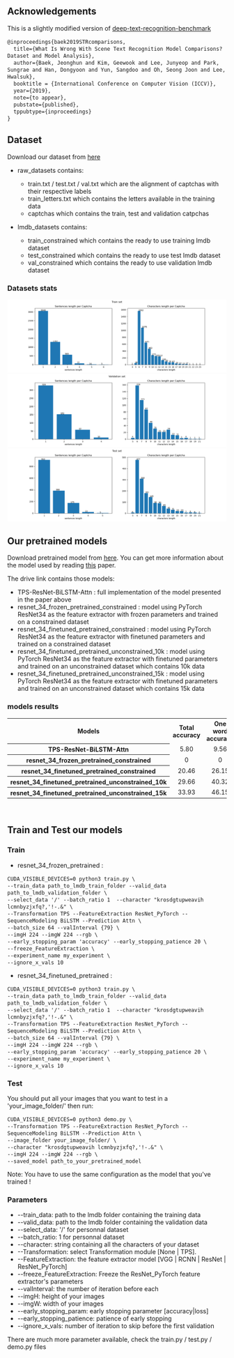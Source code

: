 ## Acknowledgements
This is a slightly modified version of [deep-text-recognition-benchmark](https://github.com/clovaai/deep-text-recognition-benchmark)

```
@inproceedings{baek2019STRcomparisons,
  title={What Is Wrong With Scene Text Recognition Model Comparisons? Dataset and Model Analysis},
  author={Baek, Jeonghun and Kim, Geewook and Lee, Junyeop and Park, Sungrae and Han, Dongyoon and Yun, Sangdoo and Oh, Seong Joon and Lee, Hwalsuk},
  booktitle = {International Conference on Computer Vision (ICCV)},
  year={2019},
  note={to appear},
  pubstate={published},
  tppubtype={inproceedings}
}
```

## Dataset
Download our dataset from [here](https://drive.google.com/open?id=1hBwTmuuWXRd5T7MxXXJHS_4qQqB6DXv0)
* raw_datasets contains:
  * train.txt / test.txt / val.txt which are the alignment of captchas with their respective labels
  * train_letters.txt which contains the letters available in the training data
  * captchas which contains the train, test and validation catpchas
  
* lmdb_datasets contains:
  * train_constrained which contains the ready to use training lmdb dataset
  * test_constrained which contains the ready to use test lmdb dataset
  * val_constrained which contains the ready to use validation lmdb dataset
### Datasets stats
<p float="left">
  <img src="./figures/train_set.png" />
  <img src="./figures/val_set.png"/> 
  <img src="./figures/test_set.png"/>
</p>

## Our pretrained models
Download pretrained model from [here](https://drive.google.com/open?id=1nTP0ZOm97qSKlr8RpZUXXpgKWMH7bSQt). You can get more information about the model used by reading [this](https://arxiv.org/abs/1904.01906) paper.

The drive link contains those models:
  * TPS-ResNet-BiLSTM-Attn : full implementation of the model presented in the paper above
  * resnet_34_frozen_pretrained_constrained : model using PyTorch ResNet34 as the feature extractor with frozen parameters and trained on a constrained dataset
  * resnet_34_finetuned_pretrained_constrained : model using PyTorch ResNet34 as the feature extractor with finetuned parameters and trained on a constrained dataset
  * resnet_34_finetuned_pretrained_unconstrained_10k : model using PyTorch ResNet34 as the feature extractor with finetuned parameters and trained on an unconstrained dataset which contains 10k data
  * resnet_34_finetuned_pretrained_unconstrained_15k : model using PyTorch ResNet34 as the feature extractor with finetuned parameters and trained on an unconstrained dataset which contains 15k data
  
### models results
<table>
<tr>
  <th>Models</th>
  <th>Total accuracy</th>
  <th>One word accuracy</th>
  <th>Two word + accuracy</th>
</tr>
<tr>
  <th scope="row">TPS-ResNet-BiLSTM-Attn</th>
  <td><center>5.80</center></td>
  <td><center>9.56</center></td>
  <td><center>0.0</center></td>
</tr>
<tr>
  <th scope="row">resnet_34_frozen_pretrained_constrained</th>
  <td><center>0</center></td>
  <td><center>0</center></td>
  <td><center>0</center></td>
</tr>
<tr>
  <th scope="row">resnet_34_finetuned_pretrained_constrained</th>
  <td><center>20.46</center></td>
  <td><center>26.15</center></td>
  <td><center>11.69</center></td>
</tr>
<tr>
  <th scope="row">resnet_34_finetuned_pretrained_unconstrained_10k</th>
  <td><center>29.66</center></td>
  <td><center>40.32</center></td>
  <td><center>13.22</center></td>
</tr>
<tr>
  <th scope="row">resnet_34_finetuned_pretrained_unconstrained_15k</th>
  <td><center>33.93</center></td>
  <td><center>46.15</center></td>
  <td><center>15.08</center></td>
</tr>
</table>
<br/>

## Train and Test our models

### Train
  * resnet_34_frozen_pretrained : 
```
CUDA_VISIBLE_DEVICES=0 python3 train.py \
--train_data path_to_lmdb_train_folder --valid_data path_to_lmdb_validation_folder \
--select_data '/' --batch_ratio 1  --character "krosdgtupweavih lcmnbyzjxfq?,'!-.&" \
--Transformation TPS --FeatureExtraction ResNet_PyTorch --SequenceModeling BiLSTM --Prediction Attn \
--batch_size 64 --valInterval {79} \
--imgH 224 --imgW 224 --rgb \
--early_stopping_param 'accuracy' --early_stopping_patience 20 \
--freeze_FeatureExtraction \
--experiment_name my_experiment \
--ignore_x_vals 10
```
  * resnet_34_finetuned_pretrained :
 ```
CUDA_VISIBLE_DEVICES=0 python3 train.py \
--train_data path_to_lmdb_train_folder --valid_data path_to_lmdb_validation_folder \
--select_data '/' --batch_ratio 1  --character "krosdgtupweavih lcmnbyzjxfq?,'!-.&" \
--Transformation TPS --FeatureExtraction ResNet_PyTorch --SequenceModeling BiLSTM --Prediction Attn \
--batch_size 64 --valInterval {79} \
--imgH 224 --imgW 224 --rgb \
--early_stopping_param 'accuracy' --early_stopping_patience 20 \
--experiment_name my_experiment \
--ignore_x_vals 10
```

### Test
You should put all your images that you want to test in a 'your_image_folder/' then run:
```
CUDA_VISIBLE_DEVICES=0 python3 demo.py \
--Transformation TPS --FeatureExtraction ResNet_PyTorch --SequenceModeling BiLSTM --Prediction Attn \
--image_folder your_image_folder/ \
--character "krosdgtupweavih lcmnbyzjxfq?,'!-.&" \
--imgH 224 --imgW 224 --rgb \
--saved_model path_to_your_pretrained_model
```
Note: You have to use the same configuration as the model that you've trained !

### Parameters

* --train_data: path to the lmdb folder containing the training data
* --valid_data: path to the lmdb folder containing the validation data
* --select_data: '/' for personnal dataset
* --batch_ratio: 1 for personnal dataset
* --character: string containing all the characters of your dataset
* --Transformation: select Transformation module [None | TPS].
* --FeatureExtraction: the feature extractor model  [VGG | RCNN | ResNet | ResNet_PyTorch]
* --freeze_FeatureExtraction: Freeze the ResNet_PyTorch feature extractor's parameters
* --valInterval: the number of iteration before each 
* --imgH: height of your images
* --imgW: width of your images
* --early_stopping_param: early stopping parameter [accuracy|loss]
* --early_stopping_patience: patience of early stopping
* --ignore_x_vals: number of iteration to skip before the first validation

There are much more parameter available, check the train.py / test.py / demo.py files
